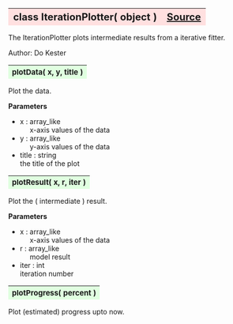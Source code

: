 ---
---
<br><br>

<a name="IterationPlotter"></a>
<table><thead style="background-color:#FFE0E0; width:100%; font-size:20px"><tr><th style="text-align:left">
<strong>class IterationPlotter(</strong> object )</th><th style="text-align:right"><a href=https://github.com/dokester/BayesicFitting/blob/master/BayesicFitting/source/IterationPlotter.py target=_blank>Source</a></th></tr></thead></table>
<p>

The IterationPlotter plots intermediate results from a iterative fitter.

Author:      Do Kester


<a name="plotData"></a>
<table><thead style="background-color:#E0FFE0; width:100%; font-size:15px"><tr><th style="text-align:left">
<strong>plotData(</strong> x, y, title )
</th></tr></thead></table>
<p>

Plot the data.

<b>Parameters</b><br>
* x  :  array_like<br>
&nbsp;&nbsp;&nbsp;&nbsp; x-axis values of the data<br>
* y  :  array_like<br>
&nbsp;&nbsp;&nbsp;&nbsp; y-axis values of the data<br>
* title  :  string<br>
    the title of the plot

<a name="plotResult"></a>
<table><thead style="background-color:#E0FFE0; width:100%; font-size:15px"><tr><th style="text-align:left">
<strong>plotResult(</strong> x, r, iter )
</th></tr></thead></table>
<p>

Plot the ( intermediate ) result.

<b>Parameters</b><br>
* x  :  array_like<br>
&nbsp;&nbsp;&nbsp;&nbsp; x-axis values of the data<br>
* r  :  array_like<br>
&nbsp;&nbsp;&nbsp;&nbsp; model result<br>
* iter  :  int<br>
    iteration number

<a name="plotProgress"></a>
<table><thead style="background-color:#E0FFE0; width:100%; font-size:15px"><tr><th style="text-align:left">
<strong>plotProgress(</strong> percent )
</th></tr></thead></table>
<p>

Plot (estimated) progress upto now.


